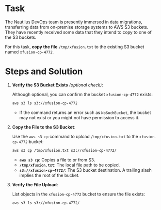 # Task

The Nautilus DevOps team is presently immersed in data migrations, transferring data from on-premise storage systems to AWS S3 buckets. They have recently received some data that they intend to copy to one of the S3 buckets.

For this task, **copy the file** `/tmp/xfusion.txt` to the existing S3 bucket named `xfusion-cp-4772`.

# Steps and Solution

1. **Verify the S3 Bucket Exists** *(optional check)*:

    Although optional, you can confirm the bucket `xfusion-cp-4772` exists:

    ```bash
    aws s3 ls s3://xfusion-cp-4772
    ```
    - If the command returns an error such as `NoSuchBucket`, the bucket may not exist or you might not have permission to access it.

2. **Copy the File to the S3 Bucket**:

    Use the `aws s3 cp` command to upload `/tmp/xfusion.txt` to the `xfusion-cp-4772` bucket:

    ```bash
    aws s3 cp /tmp/xfusion.txt s3://xfusion-cp-4772/
    ```
    - **`aws s3 cp`**: Copies a file to or from S3.
    - **`/tmp/xfusion.txt`**: The local file path to be copied.
    - **`s3://xfusion-cp-4772/`**: The S3 bucket destination. A trailing slash implies the root of the bucket.

3. **Verify the File Upload**:

    List objects in the `xfusion-cp-4772` bucket to ensure the file exists:

    ```bash
    aws s3 ls s3://xfusion-cp-4772/
    ```
